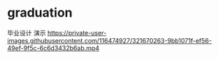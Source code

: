 # graduation
毕业设计
演示
https://private-user-images.githubusercontent.com/116474927/321670263-9bb1071f-ef56-49ef-9f5c-6c6d3432b6ab.mp4
